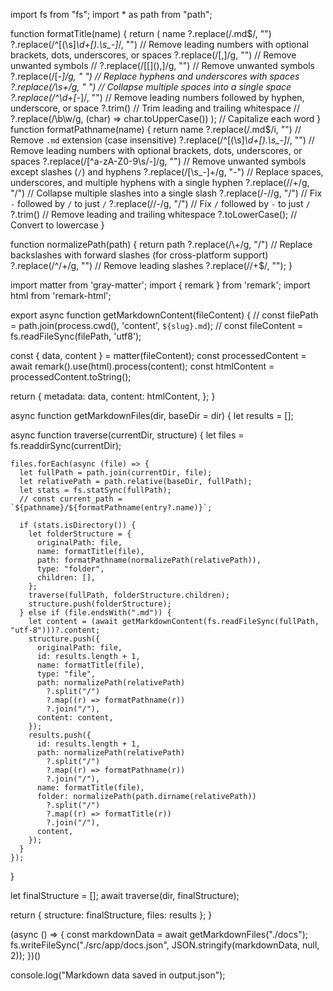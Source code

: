 import fs from "fs";
import * as path from "path";

function formatTitle(name) {
  return (
    name
      ?.replace(/\.md$/, "")
      ?.replace(/^[(\s]*\d+[)\.\s_-]*/, "") // Remove leading numbers with optional brackets, dots, underscores, or spaces
      ?.replace(/[,]/g, "") // Remove unwanted symbols
      // ?.replace(/[[\](),]/g, "") // Remove unwanted symbols
      ?.replace(/[-_]/g, " ") // Replace hyphens and underscores with spaces
      ?.replace(/\s+/g, " ") // Collapse multiple spaces into a single space
      ?.replace(/^\d+[-_]/, "") // Remove leading numbers followed by hyphen, underscore, or space
      ?.trim() // Trim leading and trailing whitespace
    // ?.replace(/\b\w/g, (char) => char.toUpperCase())
  ); // Capitalize each word
}
function formatPathname(name) {
  return name
    ?.replace(/\.md$/i, "") // Remove `.md` extension (case insensitive)
    ?.replace(/^[(\s]*\d+[)\.\s_-]*/, "") // Remove leading numbers with optional brackets, dots, underscores, or spaces
    ?.replace(/[^a-zA-Z0-9\s/-]/g, "") // Remove unwanted symbols except slashes (`/`) and hyphens
    ?.replace(/[\s_-]+/g, "-") // Replace spaces, underscores, and multiple hyphens with a single hyphen
    ?.replace(/\/+/g, "/") // Collapse multiple slashes into a single slash
    ?.replace(/-\//g, "/") // Fix `-` followed by `/` to just `/`
    ?.replace(/\/-/g, "/") // Fix `/` followed by `-` to just `/`
    ?.trim() // Remove leading and trailing whitespace
    ?.toLowerCase(); // Convert to lowercase
}

function normalizePath(path) {
  return path
    ?.replace(/\\+/g, "/") // Replace backslashes with forward slashes (for cross-platform support)
    ?.replace(/^\/+/g, "") // Remove leading slashes
    ?.replace(/\/+$/, "");
}

import matter from 'gray-matter';
import { remark } from 'remark';
import html from 'remark-html';

export async function getMarkdownContent(fileContent) {
  // const filePath = path.join(process.cwd(), 'content', `${slug}.md`);
  // const fileContent = fs.readFileSync(filePath, 'utf8');

  const { data, content } = matter(fileContent);
  const processedContent = await remark().use(html).process(content);
  const htmlContent = processedContent.toString();

  return {
    metadata: data,
    content: htmlContent,
  };
}

async function getMarkdownFiles(dir, baseDir = dir) {
  let results = [];

  async function traverse(currentDir, structure) {
    let files = fs.readdirSync(currentDir);

    files.forEach(async (file) => {
      let fullPath = path.join(currentDir, file);
      let relativePath = path.relative(baseDir, fullPath);
      let stats = fs.statSync(fullPath);
      // const current_path = `${pathname}/${formatPathname(entry?.name)}`;

      if (stats.isDirectory()) {
        let folderStructure = {
          originalPath: file,
          name: formatTitle(file),
          path: formatPathname(normalizePath(relativePath)),
          type: "folder",
          children: [],
        };
        traverse(fullPath, folderStructure.children);
        structure.push(folderStructure);
      } else if (file.endsWith(".md")) {
        let content = (await getMarkdownContent(fs.readFileSync(fullPath, "utf-8")))?.content;
        structure.push({
          originalPath: file,
          id: results.length + 1,
          name: formatTitle(file),
          type: "file",
          path: normalizePath(relativePath)
            ?.split("/")
            ?.map((r) => formatPathname(r))
            ?.join("/"),
          content: content,
        });
        results.push({
          id: results.length + 1,
          path: normalizePath(relativePath)
            ?.split("/")
            ?.map((r) => formatPathname(r))
            ?.join("/"),
          name: formatTitle(file),
          folder: normalizePath(path.dirname(relativePath))
            ?.split("/")
            ?.map((r) => formatTitle(r))
            ?.join("/"),
          content,
        });
      }
    });
  }

  let finalStructure = [];
  await traverse(dir, finalStructure);

  return { structure: finalStructure, files: results };
}

(async () => {
  const markdownData = await getMarkdownFiles("./docs");
  fs.writeFileSync("./src/app/docs.json", JSON.stringify(markdownData, null, 2));
})()

console.log("Markdown data saved in output.json");
